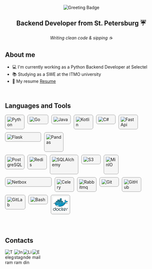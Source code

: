 <p align="center">
  <img src="https://img.shields.io/badge/Hi-I'm Amir!-blue?style=for-the-badge&logo=github" alt="Greeting Badge" />
</p>

<h2 align="center">Backend Developer from St. Petersburg ☔️</h2>
<p align="center">
  <em>Writing clean code & sipping ☕️</em>
</p>

## About me

- 💻 I'm currently working as a Python Backend Developer at Selectel
- 📚 Studying as a SWE at the ITMO university
- 📃 My resume [Resume](https://docs.yandex.ru/docs/view?url=ya-disk-public%3A%2F%2F0aIkXFdVATdmMgGl29PAjF8P7Uxv3s17CppLNlZbfBuO13PChKbggVlZhTkDSM5%2Fq%2FJ6bpmRyOJonT3VoXnDag%3D%3D&name=CV.pdf)

<br />

## Languages and Tools

<a href="https://www.python.org" target="_blank" rel="noopener noreferrer">
  <img
    align="left"
    alt="Python"
    width="50px"
    src="https://cdn.jsdelivr.net/gh/devicons/devicon/icons/python/python-original-wordmark.svg"
    style="border: 1.5px solid #999; border-radius: 6px; padding: 6px; background-color: #f5f5f5; margin-right: 10px; margin-bottom: 10px;"
  />
</a>

<a href="https://go.dev" target="_blank" rel="noopener noreferrer">
  <img
    align="left"
    alt="Go"
    width="55px"
    src="https://go.dev/blog/go-brand/Go-Logo/SVG/Go-Logo_Blue.svg"
    style="border: 1.5px solid #999; border-radius: 6px; padding: 6px; background-color: #f5f5f5; margin-right: 10px; margin-bottom: 10px;"
  />
</a>

<a href="https://www.oracle.com/java/" target="_blank" rel="noopener noreferrer">
  <img
    align="left"
    alt="Java"
    width="50px"
    src="https://cdn.jsdelivr.net/gh/devicons/devicon/icons/java/java-original-wordmark.svg"
    style="border: 1.5px solid #999; border-radius: 6px; padding: 6px; background-color: #f5f5f5; margin-right: 10px; margin-bottom: 10px;"
  />
</a>

<a href="https://kotlinlang.org" target="_blank" rel="noopener noreferrer">
  <img
    align="left"
    alt="Kotlin"
    width="50px" 
    src="https://cdn.jsdelivr.net/gh/devicons/devicon/icons/kotlin/kotlin-original-wordmark.svg"
    style="border: 1.5px solid #999; border-radius: 6px; padding: 6px; background-color: #f5f5f5; margin-right: 10px; margin-bottom: 10px;"
  />
</a>

<a href="https://learn.microsoft.com/en-us/dotnet/csharp/" target="_blank" rel="noopener noreferrer">
  <img
    align="left"
    alt="C#"
    width="50px"
    src="https://cdn.jsdelivr.net/gh/devicons/devicon/icons/csharp/csharp-original.svg"
    style="border: 1.5px solid #999; border-radius: 6px; padding: 6px; background-color: #f5f5f5; margin-right: 10px; margin-bottom: 10px;"
  />
</a>

<a href="https://fastapi.tiangolo.com" target="_blank" rel="noopener noreferrer">
  <img
    align="left"
    alt="FastApi"
    width="50px"
    src="https://cdn.worldvectorlogo.com/logos/fastapi.svg"
    style="border: 1.5px solid #999; border-radius: 6px; padding: 6px; background-color: #f5f5f5; margin-right: 10px; margin-bottom: 10px;"
  />
</a>

<a href="https://flask.palletsprojects.com" target="_blank" rel="noopener noreferrer">
  <img
    align="left"
    alt="Flask"
    width="105px"
    src="https://upload.wikimedia.org/wikipedia/commons/thumb/3/3c/Flask_logo.svg/920px-Flask_logo.svg.png"
    style="border: 1.5px solid #999; border-radius: 6px; padding: 6px; background-color: #f5f5f5; margin-right: 10px; margin-bottom: 10px;"
  />
</a>

<a href="https://pandas.pydata.org" target="_blank" rel="noopener noreferrer">
  <img
    align="left"
    alt="Pandas"
    width="50px"
    height="50px"
    src="https://upload.wikimedia.org/wikipedia/commons/thumb/2/22/Pandas_mark.svg/1024px-Pandas_mark.svg.png"
    style="border: 1.5px solid #999; border-radius: 6px; padding: 6px; background-color: #f5f5f5; margin-right: 10px; margin-bottom: 10px;"
  />
</a>

<br/><br/>
<div style="clear: both;"></div>

<a href="https://www.postgresql.org" target="_blank" rel="noopener noreferrer">
  <img
    align="left"
    alt="PostgreSQL"
    width="50px"
    src="https://cdn.jsdelivr.net/gh/devicons/devicon/icons/postgresql/postgresql-original-wordmark.svg"
    style="border: 1.5px solid #999; border-radius: 6px; padding: 6px; background-color: #f5f5f5; margin-right: 10px; margin-bottom: 10px;"
  />
</a>

<a href="https://redis.io" target="_blank" rel="noopener noreferrer">
  <img
    align="left"
    alt="Redis"
    width="50px"
    src="https://www.vectorlogo.zone/logos/redis/redis-icon.svg"
    style="border: 1.5px solid #999; border-radius: 6px; padding: 6px; background-color: #f5f5f5; margin-right: 10px; margin-bottom: 10px;"
  />
</a>

<a href="https://www.sqlalchemy.org" target="_blank" rel="noopener noreferrer">
  <img
    align="left"
    alt="SQLAlchemy"
    width="80px"
    height="50px"
    src="https://upload.wikimedia.org/wikipedia/commons/thumb/d/d7/SQLAlchemy.svg/768px-SQLAlchemy.svg.png"
    style="border: 1.5px solid #999; border-radius: 6px; padding: 6px; background-color: #f5f5f5; margin-right: 10px; margin-bottom: 10px;"
  />
</a>

<a href="https://aws.amazon.com/s3/" target="_blank" rel="noopener noreferrer">
  <img
    align="left"
    alt="S3"
    width="50px"
    src="https://www.svgrepo.com/show/349587/amazon-s3.svg"
    style="border: 1.5px solid #999; border-radius: 6px; padding: 6px; background-color: #f5f5f5; margin-right: 10px; margin-bottom: 10px;"
  />
</a>

<a href="https://min.io" target="_blank" rel="noopener noreferrer">
  <img
    align="left"
    alt="MinIO"
    width="35px"
    height="50px"
    src="https://min.io/resources/img/logo/MINIO_Bird.png"
    style="border: 1.5px solid #999; border-radius: 6px; padding: 6px; background-color: #f5f5f5; margin-right: 10px; margin-bottom: 10px;"
  />
</a>

<div style="clear: both;"></div>

<a href="https://netbox.dev" target="_blank" rel="noopener noreferrer">
  <img 
    align="left" 
    alt="Netbox" 
    width="140px" 
    src="https://upload.wikimedia.org/wikipedia/commons/d/d4/Netbox_logo.svg" 
    style="border: 1.5px solid #999; border-radius: 6px; padding: 6px; background-color: #f5f5f5; margin-right: 10px; margin-bottom: 10px;"
  />
</a>

<a href="https://docs.celeryproject.org" target="_blank" rel="noopener noreferrer">
  <img 
    align="left" 
    alt="Celery" 
    width="50px" 
    src="https://upload.wikimedia.org/wikipedia/commons/1/19/Celery_logo.png" 
    style="border: 1.5px solid #999; border-radius: 6px; padding: 6px; background-color: #f5f5f5; margin-right: 10px; margin-bottom: 10px;"
  />
</a>

<a href="https://www.rabbitmq.com" target="_blank" rel="noopener noreferrer">
  <img 
    align="left" 
    alt="Rabbitmq" 
    width="50px" 
    src="https://www.svgrepo.com/show/303576/rabbitmq-logo.svg" 
    style="border: 1.5px solid #999; border-radius: 6px; padding: 6px; background-color: #f5f5f5; margin-right: 10px; margin-bottom: 10px;"
  />
</a>

<a href="https://git-scm.com" target="_blank" rel="noopener noreferrer">
  <img 
    align="left" 
    alt="Git" 
    width="50px" 
    src="https://cdn.jsdelivr.net/gh/devicons/devicon/icons/git/git-original-wordmark.svg" 
    style="border: 1.5px solid #999; border-radius: 6px; padding: 6px; background-color: #f5f5f5; margin-right: 10px; margin-bottom: 10px;"
  />
</a>

<a href="https://github.com" target="_blank" rel="noopener noreferrer">
  <img 
    align="left" 
    alt="GitHub" 
    width="50px" 
    src="https://cdn.jsdelivr.net/gh/devicons/devicon/icons/github/github-original-wordmark.svg" 
    style="border: 1.5px solid #999; border-radius: 6px; padding: 6px; background-color: #f5f5f5; margin-right: 10px; margin-bottom: 10px;"
  />
</a>

<a href="https://gitlab.com" target="_blank" rel="noopener noreferrer">
  <img 
    align="left" 
    alt="GitLab" 
    width="53px" 
    src="https://images.ctfassets.net/xz1dnu24egyd/3FbNmZRES38q2Sk2EcoT7a/a290dc207a67cf779fc7c2456b177e9f/press-kit-icon.svg" 
    style="border: 1.5px solid #999; border-radius: 6px; padding: 6px; background-color: #f5f5f5; margin-right: 10px; margin-bottom: 10px;"
  />
</a>

<a href="https://www.gnu.org/software/bash/" target="_blank" rel="noopener noreferrer">
  <img 
    align="left" 
    alt="Bash" 
    width="50px" 
    src="https://cdn.jsdelivr.net/gh/devicons/devicon/icons/bash/bash-original.svg" 
    style="border: 1.5px solid #999; border-radius: 6px; padding: 6px; background-color: #f5f5f5; margin-right: 10px; margin-bottom: 10px;"
  />
</a>

<a href="https://www.docker.com" target="_blank" rel="noopener noreferrer">
  <img 
    align="left" 
    alt="Docker" 
    width="50px" 
    src="https://raw.githubusercontent.com/devicons/devicon/master/icons/docker/docker-original-wordmark.svg" 
    style="border: 1.5px solid #999; border-radius: 6px; padding: 6px; background-color: #f5f5f5; margin-right: 10px; margin-bottom: 10px;"
  />
</a>

<div style="clear: both;"></div>

<br />
<br />

## Contacts

[<img align="left" alt="Telegram"  width="30px" src="https://upload.wikimedia.org/wikipedia/commons/thumb/8/83/Telegram_2019_Logo.svg/1024px-Telegram_2019_Logo.svg.png" />][telegram]
[<img align="left" alt="Instagram" width="30px" src="https://upload.wikimedia.org/wikipedia/commons/thumb/9/95/Instagram_logo_2022.svg/1024px-Instagram_logo_2022.svg.png" />][instagram]
[<img align="left" alt="Lindedin"  width="30px" src="https://upload.wikimedia.org/wikipedia/commons/thumb/c/ca/LinkedIn_logo_initials.png/640px-LinkedIn_logo_initials.png" />][linkedin]
[<img align="left" alt="Email"     width="30px" src="https://stmaaprodfwsite.blob.core.windows.net/assets/sites/9/2020/05/email-13765-300x300.png" />][email]


<!-- Links to my pages -->

[instagram]: https://www.instagram.com/kentavrex

[telegram]: https://t.me/kentavrex

[linkedin]: https://www.linkedin.com/in/kentavrex

[email]: mailto:darlycerher@gmail.com

<!-- Links to tools and languages -->

[go]: https://go.dev/

[java]: https://www.java.com/

[python]: https://www.python.org/

[fastapi]: https://fastapi.tiangolo.com/

[flask]: https://flask.palletsprojects.com/

[pandas]: https://pandas.pydata.org/

[kotlin]: https://kotlinlang.org/

[csharp]: https://learn.microsoft.com/en-us/dotnet/csharp/

[postrgres]: https://www.postgresql.org/

[redis]: https://redis.io/

[s3]: https://aws.amazon.com/ru/s3/

[minio]: https://min.io/

[sqlalchemy]: https://www.sqlalchemy.org/

[netbox]: https://docs.netbox.dev/en/stable/

[zabbix]: https://www.zabbix.com/

[celery]: https://docs.celeryq.dev/

[rabbitmq]: https://www.rabbitmq.com/

[git]: https://git-scm.com/

[github]: https://github.com/

[gitlab]: https://about.gitlab.com/

[bash]: https://www.gnu.org/software/bash/

[docker]: https://www.docker.com/
